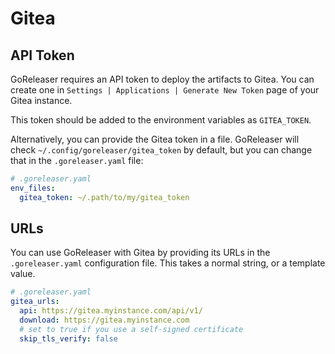 # Gitea

## API Token

GoReleaser requires an API token to deploy the artifacts to Gitea.
You can create one in `Settings | Applications | Generate New Token` page of your Gitea instance.

This token should be added to the environment variables as `GITEA_TOKEN`.

Alternatively, you can provide the Gitea token in a file.
GoReleaser will check `~/.config/goreleaser/gitea_token` by default, but you can change that in the `.goreleaser.yaml` file:

```yaml
# .goreleaser.yaml
env_files:
  gitea_token: ~/.path/to/my/gitea_token
```

## URLs

You can use GoReleaser with Gitea by providing its URLs in
the `.goreleaser.yaml` configuration file. This takes a normal string, or a template value.

```yaml
# .goreleaser.yaml
gitea_urls:
  api: https://gitea.myinstance.com/api/v1/
  download: https://gitea.myinstance.com
  # set to true if you use a self-signed certificate
  skip_tls_verify: false
```
